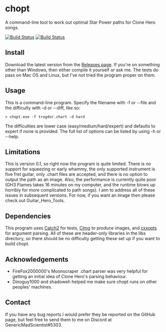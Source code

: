 # chopt

A command-line tool to work out optimal Star Power paths for Clone Hero songs.

[![Build Status](https://travis-ci.com/GenericMadScientist/chopt.svg?branch=master)](https://travis-ci.com/GenericMadScientist/chopt)
[![Build Status](https://ci.appveyor.com/api/projects/status/github/GenericMadScientist/chopt?branch=master&svg=true)](https://ci.appveyor.com/project/GenericMadScientist/chopt)

## Install

Download the latest version from the [Releases page](../../releases). If you're
on something other than Windows, then either compile it yourself or ask me. The
tests do pass on Mac OS and Linux, but I've not tried the program proper on
them.

## Usage

This is a command-line program. Specify the filename with -f or --file and the
difficulty with -d or --diff, like so:

```
> chopt.exe -f trogdor.chart -d hard
```

The difficulties are lower case (easy/medium/hard/expert) and defaults to
expert if none is provided. The full list of options can be listed by using -h
or --help.

## Limitations

This is version 0.1, so right now the program is quite limited. There is no
support for squeezing or early whammy, the only supported instrument is five
fret guitar, only .chart files are accepted, and there is no option to output
the path as an image. Also, the performance is currently quite poor (GH3 Flames
takes 16 minutes on my computer, and the runtime blows up horribly for more
complicated to path songs). I aim to address all of these issues in subsequent
versions. For now, if you want an image then please check out
Guitar_Hero_Tools.

## Dependencies

This program uses [Catch2](https://github.com/catchorg/Catch2) for tests,
[CImg](https://cimg.eu/) to produce images, and
[cxxopts](https://github.com/jarro2783/cxxopts) for argument parsing. All of
these are header-only libraries in the libs directory, so there should be no
difficulty getting these set up if you want to build chopt.

## Acknowledgements

* FireFox2000000's Moonscraper .chart parser was very helpful for getting an
initial idea of Clone Hero's parsing behaviour.
* Dinoguy1000 and shadoweh helped me make sure chopt runs on other peoples'
machines.

## Contact

If you have any bug reports I would prefer they be reported on the GitHub page,
but feel free to send them to me on Discord at GenericMadScientist#5303.
